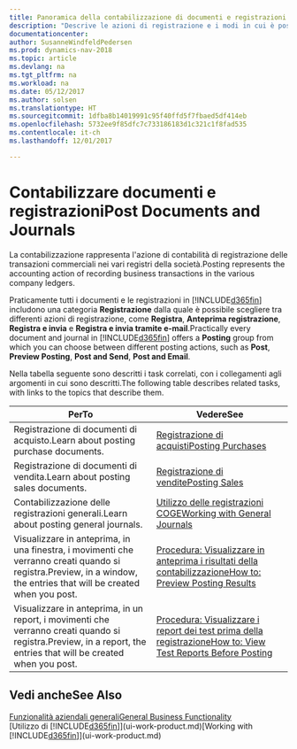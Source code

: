 ```yaml
---
title: Panoramica della contabilizzazione di documenti e registrazioni
description: "Descrive le azioni di registrazione e i modi in cui è possibile contabilizzare documenti e registrazioni."
documentationcenter: 
author: SusanneWindfeldPedersen
ms.prod: dynamics-nav-2018
ms.topic: article
ms.devlang: na
ms.tgt_pltfrm: na
ms.workload: na
ms.date: 05/12/2017
ms.author: solsen
ms.translationtype: HT
ms.sourcegitcommit: 1dfba8b14019991c95f40ffd5f7fbaed5df414eb
ms.openlocfilehash: 5732ee9f85dfc7c733186183d1c321c1f8fad535
ms.contentlocale: it-ch
ms.lasthandoff: 12/01/2017

---
```

# <a name="post-documents-and-journals"></a><span data-ttu-id="c22f1-103">Contabilizzare documenti e registrazioni</span><span class="sxs-lookup"><span data-stu-id="c22f1-103">Post Documents and Journals</span></span>
<span data-ttu-id="c22f1-104">La contabilizzazione rappresenta l'azione di contabilità di registrazione delle transazioni commerciali nei vari registri della società.</span><span class="sxs-lookup"><span data-stu-id="c22f1-104">Posting represents the accounting action of recording business transactions in the various company ledgers.</span></span>

<span data-ttu-id="c22f1-105">Praticamente tutti i documenti e le registrazioni in [!INCLUDE[d365fin](includes/d365fin_md.md)] includono una categoria **Registrazione** dalla quale è possibile scegliere tra differenti azioni di registrazione, come **Registra**, **Anteprima registrazione**, **Registra e invia** e **Registra e invia tramite e-mail**.</span><span class="sxs-lookup"><span data-stu-id="c22f1-105">Practically every document and journal in [!INCLUDE[d365fin](includes/d365fin_md.md)] offers a **Posting** group from which you can choose between different posting actions, such as **Post**, **Preview Posting**, **Post and Send**, **Post and Email**.</span></span>

<span data-ttu-id="c22f1-106">Nella tabella seguente sono descritti i task correlati, con i collegamenti agli argomenti in cui sono descritti.</span><span class="sxs-lookup"><span data-stu-id="c22f1-106">The following table describes related tasks, with links to the topics that describe them.</span></span>

| <span data-ttu-id="c22f1-107">Per</span><span class="sxs-lookup"><span data-stu-id="c22f1-107">To</span></span> | <span data-ttu-id="c22f1-108">Vedere</span><span class="sxs-lookup"><span data-stu-id="c22f1-108">See</span></span> |
| --- | --- |
| <span data-ttu-id="c22f1-109">Registrazione di documenti di acquisto.</span><span class="sxs-lookup"><span data-stu-id="c22f1-109">Learn about posting purchase documents.</span></span> |[<span data-ttu-id="c22f1-110">Registrazione di acquisti</span><span class="sxs-lookup"><span data-stu-id="c22f1-110">Posting Purchases</span></span>](ui-post-purchases.md) |
| <span data-ttu-id="c22f1-111">Registrazione di documenti di vendita.</span><span class="sxs-lookup"><span data-stu-id="c22f1-111">Learn about posting sales documents.</span></span> |[<span data-ttu-id="c22f1-112">Registrazione di vendite</span><span class="sxs-lookup"><span data-stu-id="c22f1-112">Posting Sales</span></span>](ui-post-sales.md) |
| <span data-ttu-id="c22f1-113">Contabilizzazione delle registrazioni generali.</span><span class="sxs-lookup"><span data-stu-id="c22f1-113">Learn about posting general journals.</span></span> |[<span data-ttu-id="c22f1-114">Utilizzo delle registrazioni COGE</span><span class="sxs-lookup"><span data-stu-id="c22f1-114">Working with General Journals</span></span>](ui-work-general-journals.md) |
| <span data-ttu-id="c22f1-115">Visualizzare in anteprima, in una finestra, i movimenti che verranno creati quando si registra.</span><span class="sxs-lookup"><span data-stu-id="c22f1-115">Preview, in a window, the entries that will be created when you post.</span></span> |[<span data-ttu-id="c22f1-116">Procedura: Visualizzare in anteprima i risultati della contabilizzazione</span><span class="sxs-lookup"><span data-stu-id="c22f1-116">How to: Preview Posting Results</span></span>](ui-how-preview-post-results.md) |
| <span data-ttu-id="c22f1-117">Visualizzare in anteprima, in un report, i movimenti che verranno creati quando si registra.</span><span class="sxs-lookup"><span data-stu-id="c22f1-117">Preview, in a report, the entries that will be created when you post.</span></span> |[<span data-ttu-id="c22f1-118">Procedura: Visualizzare i report dei test prima della registrazione</span><span class="sxs-lookup"><span data-stu-id="c22f1-118">How to: View Test Reports Before Posting</span></span>](ui-how-view-test-reports-posting.md) |

## <a name="see-also"></a><span data-ttu-id="c22f1-119">Vedi anche</span><span class="sxs-lookup"><span data-stu-id="c22f1-119">See Also</span></span>
[<span data-ttu-id="c22f1-120">Funzionalità aziendali generali</span><span class="sxs-lookup"><span data-stu-id="c22f1-120">General Business Functionality</span></span>](ui-across-business-areas.md)  
<span data-ttu-id="c22f1-121">[Utilizzo di [!INCLUDE[d365fin](includes/d365fin_md.md)]](ui-work-product.md)</span><span class="sxs-lookup"><span data-stu-id="c22f1-121">[Working with [!INCLUDE[d365fin](includes/d365fin_md.md)]](ui-work-product.md)</span></span>



